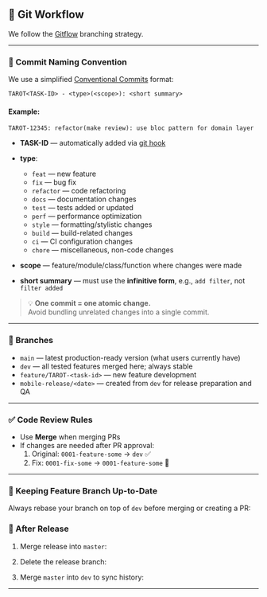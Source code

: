 ## 🔧 Git Workflow

We follow the [Gitflow](https://www.atlassian.com/git/tutorials/comparing-workflows/gitflow-workflow) branching strategy.

---

### 🧞 Commit Naming Convention

We use a simplified [Conventional Commits](https://www.conventionalcommits.org/en/v1.0.0) format:

```
TAROT<TASK-ID> - <type>(<scope>): <short summary>
```

#### Example:
```
TAROT-12345: refactor(make review): use bloc pattern for domain layer
```

- **TASK-ID** — automatically added via [git hook](/.githooks/prepare-commit-msg)
- **type**:
  - `feat` — new feature
  - `fix` — bug fix
  - `refactor` — code refactoring
  - `docs` — documentation changes
  - `test` — tests added or updated
  - `perf` — performance optimization
  - `style` — formatting/stylistic changes
  - `build` — build-related changes
  - `ci` — CI configuration changes
  - `chore` — miscellaneous, non-code changes

- **scope** — feature/module/class/function where changes were made
- **short summary** — must use the **infinitive form**, e.g., `add filter`, not `filter added`

> 💡 **One commit = one atomic change.**  
> Avoid bundling unrelated changes into a single commit.

---

### 🌿 Branches

- `main` — latest production-ready version (what users currently have)
- `dev` — all tested features merged here; always stable
- `feature/TAROT-<task-id>` — new feature development
- `mobile-release/<date>` — created from `dev` for release preparation and QA

---

### ✅ Code Review Rules

- Use **Merge** when merging PRs
- If changes are needed after PR approval:
  1. Original: `0001-feature-some` → `dev` ✅
  2. Fix: `0001-fix-some` → `0001-feature-some` 🔁

---

### 🔁 Keeping Feature Branch Up-to-Date

Always rebase your branch on top of `dev` before merging or creating a PR:

### 🚀 After Release

1. Merge release into `master`:

2. Delete the release branch:

3. Merge `master` into `dev` to sync history:

---
